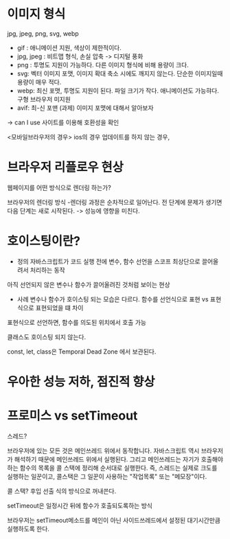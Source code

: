 # 이미지 형식

jpg, jpeg, png, svg, webp

-   gif : 애니메이션 지원, 색상이 제한적이다.
-   jpg, jpeg : 비트맵 형식, 손실 압축 -> 디지털 풍화
-   png : 투명도 지원이 가능하다. 다른 이미지 형식에 비해 용량이 크다.
-   svg: 벡터 이미지 포맷, 이미지 확대 축소 시에도 깨지지 않는다.
    단순한 이미지일때 용량이 매우 적다.
-   webp: 최신 포맷, 투명도 지원이 된다. 파일 크기가 작다. 애니메이션도 가능햐다. 구형 브라우저 미지원
-   avif: 최-신 포맨
    (과제)
    이미지 포맷에 대해서 알아보자

-> can I use 사이트를 이용해 호환성을 확인

<모바일브라우저의 경우>
ios의 경우 업데이트를 하지 않는 경우,

# 브라우저 리플로우 현상

웹페이지를 어떤 방식으로 렌더링 하는가?

브라우저의 렌더링 방식 -렌더링 과정은 순차적으로 일어난다. 전 단계에 문제가 생기면 다음 단계는 새로 시작된다. -> 성능에 영향을 미친다.

# 호이스팅이란?

-   정의
    자바스크립트가 코드 실행 전에 변수, 함수 선언을 스코프 최상단으로 끌어올려서 처리하는 동작

아직 선언되지 않은 변수나 함수가 끌어올려진 것처럼 보이는 현상

-   사례
    변수나 함수가 호이스팅 되는 모습은 다르다.
    함수를 선언식으로 표현 vs 표현식으로 표현되었을 떄 차이

표현식으로 선언하면, 함수를 의도된 위치에서 호출 가능

클래스도 호이스팅 되지 않는다.

const, let, class은 Temporal Dead Zone 에서 보관된다.

# 우아한 성능 저하, 점진적 향상

# 프로미스 vs setTimeout

스레드?

브라우저에 있는 모든 것은 메인쓰레드 위에서 동작합니다.
자바스크립트 역시 브라우저가 해석하기 때문에 메인쓰레드 위에서 실행된다.
그리고 메인쓰레드는 자기가 호출해야 하는 함수의 목록을 콜 스택에 정리해 순서대로 실행한다.
즉, 스레드는 실제로 크도를 실행하는 일꾼이고, 콜스택은 그 일꾼이 사용하는 "작업목록" 또는 "메모장"이다.

콜 스택?
후입 선출 식의 방식으로 꺼내쓴다.

setTimeout은 일정시간 뒤에 함수가 호출되도록하는 방식

브라우저는 setTimeout메소드를 메인이 아닌 사이드쓰레드에서 설정된 대기시간만큼 실행하도록 한다.
